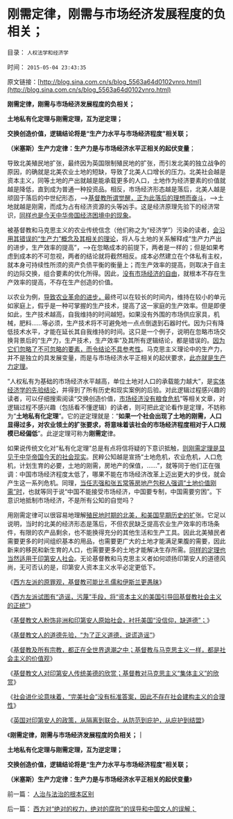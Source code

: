 # 刚需定律，刚需与市场经济发展程度的负相关；

目录： `人权法学和经济学` 

时间： `2015-05-04 23:43:35` 

原文链接：[http://blog.sina.com.cn/s/blog_5563a64d0102vnro.html](http://blog.sina.com.cn/s/blog_5563a64d0102vnro.html)

**刚需定律，刚需与市场经济发展程度的负相关；**

**土地私有化定理与刚需定理，互为逆定理；**

**交换创造价值，逻辑结论将是“生产力水平与市场经济程度”相关联；**

**（米塞斯）生产力定律：生产力是与市场经济水平正相关的起伏变量**；

导致北美殖民地扩张，最终因为英国限制殖民地的扩张，而引发北美的独立战争的原因，的确就是北美农业土地的短缺，导致了北美人口增长的压力。北美社会越是资本主义，同等土地的产出就越是能承载更多的人口，土地作为经济要素的价值就越是降低，直到成为普通一种投资品。相反，市场经济形态越是落后，北美人越是顽固于落后的中世纪形态，——>[基督教所谓觉醒，正为此落后的理想而奋斗](../../../2015/4/12/基督教祸害北美的“大觉醒，宗教再启蒙”及其贪天之功.md)，——>土地就越是刚需，而成为占有经济资源的头等凶手。这是经济原理先验下的经济常识，[同样也是今天中华帝国经济困境中的现象](../../../2014/9/4/土地财政高房价中的购房者，不是房奴，就是蓄奴；.md)。

被基督教和马克思主义的农业传统信念（他们称之为“经济学”）污染的读者，[会沿用其错误的“生产力”概念及其相关的理论](../../../2011/5/1/生产力不是财富，产能过剩是巨大浪费.md)，将人与土地的关系解释成“生产力产出的进步，生产效率的提高”，——>在忽略成本的前提下，两者是一样的；但是如果考虑到成本的不可忽视，两者的结论就将截然相反。成本必然建立在个体私有主权，就本身可持续性所须的资产负债平衡的衡量上；而生产效率的提高，则取决于自主的边际交换，组合要素的优化所得。因此，[没有市场经济的自由](../../../2015/4/26/只有“市场经济去特权化”才能让“大家日子都过得好一点”.md)，就根本不存在生产效率的提高，不存在生产创造的价值。

以农业为例，[导致农业革命的进步，](../../../2015/3/4/荷兰发生农业革命和中国总是“粮食危机”的原因.md)最终可以在较长的时间内，维持在较小的单元如家庭上，假乎是一种可掌握的生产技术，提高了这一家庭的生产效率。但是即便如此，生产技术越高，自我维持的时间越短。如果没有外围的市场供应家具，机械，肥料……等必须，生产技术将不可避免地一点点倒退到石器时代。因为只有降低技术水平，才能在延长其自我维持的时间。这只是一个例子，说明在忽略市场交换背景后的“生产力，生产技术，生产效率”及其所有逻辑结论，都是错误的。[因为它们忽略了不可忽略的要素，而令结论不具参考性](../../../2009/3/30/市场即流通之粮食生产安全与物流安全.md)。马克思主义理论中的生产力，并不是独立的具发展变量，而是与市场经济水平正相关的起伏要求，[此亦就是生产力定理](../../../2015/1/3/米塞斯生产力定律：社会主义生产无用论.md)。

“人权私有为基础的市场经济水平越高，单位土地对人口的承载能力越大”，是[实体经济学的先验结论](../../../2011/1/9/市场经济不存在粮食危机.md)，并得到了所有历史和现实案例的后验。对此逻辑过程感兴趣的读者，可以仔细搜索阅读“交换创造价值，[市场经济没有粮食危机](../../../2011/7/12/粮食从来没有危机，土地公有制是农村问题根源.md)”等相关文章，对逻辑过程不感兴趣（包括看不懂逻辑）的读者，则可把此定论看作是定理，不妨称为“**土地私有化定理**”。它的逆定理就是：“**如果一个社会出现了土地的刚需，人口显得过多，对农业领土的扩张要求，将意味着该社会的市场经济程度相对于人口规模已经偏低**”。此逆定理可称为**刚需定**律。

如果说传统文化对“私有化定理”总是有点将信将疑的下意识抵触，[则刚需定理是显见于中华帝国今天的社会现实](../../../2008/5/27/硬需求来自银行信贷任务，房价极端下还可以再涨一倍.md)。民粹公知越是宣扬“土地危机，农业危机，人口危机，计划生育的必要，土地的刚需，房地产的保值，……”，就等同于他们正在强调：中国市场经济程度太低了，哪果不能在市场经济改革上迈出更大的步伐，就会产生这一系列危机。同理，[当任志强和张五常等房地产包税人强调“土地价值刚需”时](../../../2014/1/8/小产权房是私有产权，已经终结了高房价所有合法理由.md)，也就等同于说“中国不能接受市场经济，中国要专制，中国需要穷困”。下意识地抵制市场经济，不是所有公知的自觉吗？

用刚需定律可以很容易地理解[殖民地时期的北美，和美国早期历史的扩](../../../2015/4/21/北美殖民地及美国早期经济制度落后，导致“土地刚需”的领土扩张.md)张。它足以说明，当时的北美的经济形态是落后，不但农民缺乏提高农业生产效率的市场条件，有限的农产品剩余，也不能换得充分的其他生活和生产工具。因此北美殖民者需要更多的时间组织基本的用品，也需要更广大的土地才能满足果腹的需要，因此新来的移民和新生育的人口，也需要更多的土地才能解决生存所需。[同样的定理也当然适用于印第安人社会](../../../2012/6/28/墨西哥两期内战的原因，印第安人公社，白人老爷，自由派.md)。无论基督教和马克思主义者如何颂扬印第安人的道德风尚，无可否认的是，印第安人资本主义水平必定更低下。

《[西方左派的原罪观，基督教可能比孔儒和伊斯兰更愚昧](../../../2015/4/25/西方左派的原罪观，基督教可能比孔儒和伊斯兰更愚昧；.md)》

《[西方左派试图有“造谣，污蔑”手段，将“资本主义的美国引导回基督教社会主义的正统”](../../../2015/4/26/基督教文化的愚昧信念，导致对美国的顽固偏见；.md)》

《[基督教文人粉饰非洲和印第安人原始社会，衬托美国“没信仰，缺道德”；](../../../2015/4/27/基督教文人粉饰原始社会，衬托美国“没信仰，缺道德”；.md)》

《[基督教文人的道德先验，“为了正义道德，说谎造谣”](../../../2015/4/28/基督教文人的道德先验，“为了正义道德，说谎造谣”.md)》

《[基督教及所有宗教，都正在全世界退潮之中；基督教与马克思主义一样，都是社会主义的价值观](../../../2015/4/29/基督教及所有宗教，已经在全世界持续退潮了几百年.md)》

《[基督教文人对印第安人传统美德的欣赏；基督教对马克思主义“集体主义”的欣赏](../../../2015/4/30/基督教文人对印第安人传统美德的欣赏；.md)》

《[社会进化论意味着，“完美社会”没有标准答案，因此不存在社会建构主义的合理性](../../../2015/5/1/全世界传统文人幻想的“完美社会”的共同模式.md)》

《[英国对印第安人的政策，从隔离到联合，从防范到庇护，从庇护到结盟](../../../2015/5/2/弗吉尼亚培根起义，北美独立战争的萌芽.md)》

《**刚需定律，刚需与市场经济发展程度的负相关；｜**

**土地私有化定理与刚需定理，互为逆定理；**

**交换创造价值，逻辑结论将是“生产力水平与市场经济程度”相关联；**

**（米塞斯）生产力定律：生产力是与市场经济水平正相关的起伏变量**》

前一篇： [人治与法治的根本区别](../../../2015/5/19/人治与法治的根本区别.md)

后一篇： [西方对“绝对的权力，绝对的腐败”的误导和中国文人的误解；](../../../2015/4/22/西方对“绝对的权力，绝对的腐败”的误导和中国文人的误解；.md)


